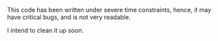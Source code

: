 This code has been written under severe time constraints, hence, it may have critical bugs, and is not very readable.

I intend to clean it up soon.

